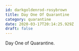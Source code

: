 ```yaml
---
id: darkgoldenrod-rosybrown
title: Day One Of Quarantine
category: quarantine
date: 2020-03-17T20:14:25.929Z
draft: false
---
```


Day One of Quarantine.
